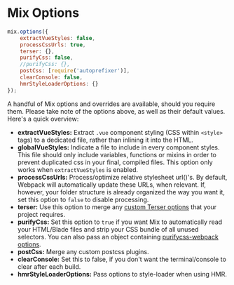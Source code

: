 # Mix Options

```js
mix.options({
    extractVueStyles: false,
    processCssUrls: true,
    terser: {},
    purifyCss: false,
    //purifyCss: {},
    postCss: [require('autoprefixer')],
    clearConsole: false,
    hmrStyleLoaderOptions: {}
});
```

A handful of Mix options and overrides are available, should you require them. Please take note of the options above, as well as their default values. Here's a quick overview:

-   **extractVueStyles:** Extract `.vue` component styling (CSS within `<style>` tags) to a dedicated file, rather than inlining it into the HTML.
-   **globalVueStyles:** Indicate a file to include in every component styles. This file should only include variables, functions or mixins in order to prevent duplicated css in your final, compiled files. This option only works when `extractVueStyles` is enabled.
-   **processCssUrls:** Process/optimize relative stylesheet url()'s. By default, Webpack will automatically update these URLs, when relevant. If, however, your folder structure is already organized the way you want it, set this option to `false` to disable processing.
-   **terser:** Use this option to merge any [custom Terser options](https://github.com/webpack-contrib/terser-webpack-plugin#options) that your project requires.
-   **purifyCss:** Set this option to `true` if you want Mix to automatically read your HTML/Blade files and strip your CSS bundle of all unused selectors. You can also pass an object containing [purifycss-webpack options](https://github.com/webpack-contrib/purifycss-webpack#options).
-   **postCss:** Merge any custom postcss plugins.
-   **clearConsole:** Set this to false, if you don't want the terminal/console to clear after each build.
-   **hmrStyleLoaderOptions:** Pass options to style-loader when using HMR.
